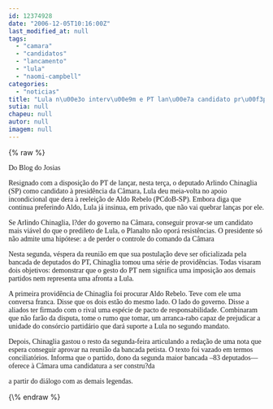 ```yaml
---
id: 12374928
date: "2006-12-05T10:16:00Z"
last_modified_at: null
tags:
  - "camara"
  - "candidatos"
  - "lancamento"
  - "lula"
  - "naomi-campbell"
categories:
  - "noticias"
title: "Lula n\u00e3o interv\u00e9m e PT lan\u00e7a candidato pr\u00f3prio para a presid\u00eancia da C\u00e2mara"
sutia: null
chapeu: null
autor: null
imagem: null
---
```

{\% raw %}
<p><P><FONT face=Verdana>Do Blog do Josias</FONT></P></p>
<p><P><FONT face=Verdana>Resignado com a disposição do PT de lançar, nesta terça, o deputado Arlindo Chinaglia (SP) como candidato à presidência da Câmara, Lula deu meia-volta no apoio incondicional que dera à reeleição de Aldo Rebelo (PCdoB-SP). Embora diga que continua preferindo Aldo, Lula já insinua, em privado, que não vai quebrar lanças por ele. </FONT></P></p>
<p><P><FONT face=Verdana>Se Arlindo Chinaglia, l?der do governo na Câmara, conseguir provar-se um candidato mais viável do que o predileto de Lula, o Planalto não oporá resistências. O presidente só não admite uma hipótese: a de perder o controle do comando da Câmara</FONT></P></p>
<p><P><FONT face=Verdana>Nesta segunda, véspera da reunião em que sua postulação deve ser oficializada pela bancada de deputados do PT, Chinaglia tomou uma série de providências. Todas visaram dois objetivos: demonstrar que o gesto do PT nem significa uma imposição aos demais partidos nem representa uma afronta a Lula.</FONT></P></p>
<p><P><FONT face=Verdana>A primeira providência de Chinaglia foi procurar Aldo Rebelo. Teve com ele uma conversa franca. Disse que os dois estão do mesmo lado. O lado do governo. Disse a aliados ter firmado com o rival uma espécie de pacto de responsabilidade. Combinaram que não farão da disputa, tome o rumo que tomar, um arranca-rabo capaz de prejudicar a unidade do consórcio partidário que dará suporte a Lula no segundo mandato.</FONT></P></p>
<p><P><FONT face=Verdana>Depois, Chinaglia gastou o resto da segunda-feira articulando a redação de uma nota que espera conseguir aprovar na reunião da bancada petista. O texto foi vazado em termos conciliatórios. Informa que o partido, dono da segunda maior bancada –83 deputados— oferece à Câmara uma candidatura a ser constru?da</p>
<p> a partir do diálogo com as demais legendas.</FONT></P> </p>
{\% endraw %}